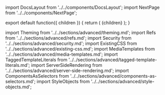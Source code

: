 import DocsLayout from '../../components/DocsLayout';
import NextPage from '../../components/NextPage';

export default function({ children }) {
  return (
    <DocsLayout
      title="Advanced Usage"
      description="Theming, refs, Security, Existing CSS, Media Templates, Tagged Template Literals, Server-Side Rendering and Style Objects"
    >
      {children}
    </DocsLayout>
  );
}

import Theming from '../../sections/advanced/theming.md';
import Refs from '../../sections/advanced/refs.md';
import Security from '../../sections/advanced/security.md';
import ExistingCSS from '../../sections/advanced/existing-css.md';
import MediaTemplates from '../../sections/advanced/media-templates.md';
import TaggedTemplateLiterals from '../../sections/advanced/tagged-template-literals.md';
import ServerSideRendering from '../../sections/advanced/server-side-rendering.md';
import ComponentsAsSelectors from '../../sections/advanced/components-as-selectors.md';
import StyleObjects from '../../sections/advanced/style-objects.md';

<Theming />
<Refs />
<Security />
<ExistingCSS />
<MediaTemplates />
<TaggedTemplateLiterals />
<ServerSideRendering />
<ComponentsAsSelectors />
<StyleObjects />

<NextPage href="/docs/api" title="API Reference" />
